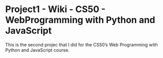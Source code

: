 # Project1 - Wiki - CS50 - WebProgramming with Python and JavaScript

This is the second projec that I did for the CS50’s Web Programming with Python and JavaScript course.

